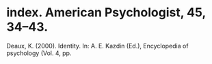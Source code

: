 # index. American Psychologist, 45, 34–43.

Deaux, K. (2000). Identity. In: A. E. Kazdin (Ed.), Encyclopedia of psychology (Vol. 4, pp.